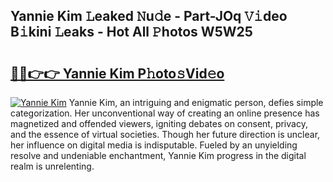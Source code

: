 ## Yannie Kim 𝙻eaked 𝙽u𝚍e - Part-JOq 𝚅𝚒deo B𝚒kini 𝙻eaks - Hot All 𝙿hotos W5W25

# <h2><a href="http://ld21wq.urlbe.top/?page=Yannie+Kim">🔗🔗👉👉 Yannie Kim P𝚑oto𝚜Vid𝚎o</a></h2>

[![Yannie Kim](https://i.imgur.com/eBuTRDB.gif)](http://ld21wq.urlbe.top/?page=Yannie+Kim)
Yannie Kim, an intriguing and enigmatic person, defies simple categorization. Her unconventional way of creating an online presence has magnetized and offended viewers, igniting debates on consent, privacy, and the essence of virtual societies. Though her future direction is unclear, her influence on digital media is indisputable. Fueled by an unyielding resolve and undeniable enchantment, Yannie Kim progress in the digital realm is unrelenting.
